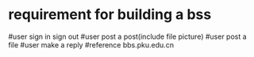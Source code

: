 # requirement for building a bss
#user sign in sign out
#user post a post(include file picture)
#user post a file
#user make a reply
#reference bbs.pku.edu.cn